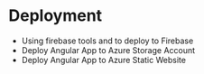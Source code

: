 # Deployment

- Using firebase tools and to deploy to Firebase
- Deploy Angular App to Azure Storage Account
- Deploy Angular App to Azure Static Website